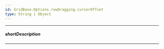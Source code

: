 ```yaml
---
id: GridBase.Options.rowDragging.cursorOffset
type: String | Object
---
```

---
##### shortDescription
<!-- Description goes here -->

---
<!-- Description goes here -->